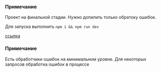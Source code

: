 ### Примечание

Проект на финальной стадии. Нужно допилить только обратоку ошибок. 

Для запуска выполнить ```npm i && npm run dev```

[ссылка](https://blog-platform-blush-seven.vercel.app/)


### Примечание
Есть обработчики ошибок на минимальном уровне. Для некоторых запросов обработка ошибок в процессе
